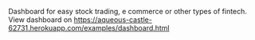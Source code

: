 Dashboard for easy stock trading, e commerce or other types of fintech. View dashboard on https://aqueous-castle-62731.herokuapp.com/examples/dashboard.html
